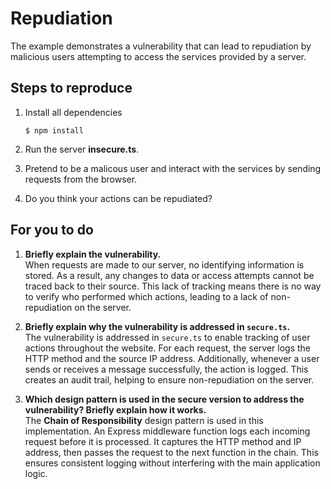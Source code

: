 # Repudiation

The example demonstrates a vulnerability that can lead to repudiation by malicious users attempting to access the services provided by a server.

## Steps to reproduce

1. Install all dependencies

    `$ npm install`

2. Run the server __insecure.ts__.

3. Pretend to be a malicous user and interact with the services by sending requests from the browser.

4. Do you think your actions can be repudiated?

## For you to do

1. **Briefly explain the vulnerability.**  
   When requests are made to our server, no identifying information is stored. As a result, any changes to data or access attempts cannot be traced back to their source. This lack of tracking means there is no way to verify who performed which actions, leading to a lack of non-repudiation on the server.

2. **Briefly explain why the vulnerability is addressed in `secure.ts`.**  
   The vulnerability is addressed in `secure.ts` to enable tracking of user actions throughout the website. For each request, the server logs the HTTP method and the source IP address. Additionally, whenever a user sends or receives a message successfully, the action is logged. This creates an audit trail, helping to ensure non-repudiation on the server.

3. **Which design pattern is used in the secure version to address the vulnerability? Briefly explain how it works.**  
   The **Chain of Responsibility** design pattern is used in this implementation. An Express middleware function logs each incoming request before it is processed. It captures the HTTP method and IP address, then passes the request to the next function in the chain. This ensures consistent logging without interfering with the main application logic.
